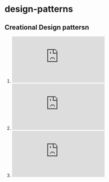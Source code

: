 # design-patterns


## Creational Design pattersn
1. ![Factory design pattern](https://github.com/sanjaymantati/design-patterns/blob/master/docs/factory/README.md)
2. ![Abstract factory design pattern](https://github.com/sanjaymantati/design-patterns/blob/master/docs/abstract-factory/README.md)
3. ![Prototype design pattern](https://github.com/sanjaymantati/design-patterns/blob/master/docs/prototype/README.md)